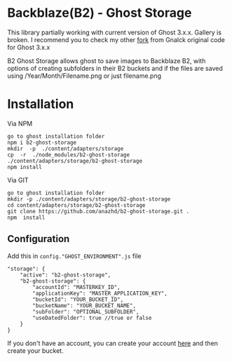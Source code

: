 #  Backblaze(B2) - Ghost Storage 

This library partially working with current version of Ghost 3.x.x. Gallery is broken. 
I recommend you to check my other [fork](https://github.com/anazhd/ghost-storage-b2) from Gnalck original code for Ghost 3.x.x 

B2 Ghost Storage allows ghost to save images to Backblaze B2, with options of creating subfolders in their B2 buckets and if the files are saved using /Year/Month/Filename.png or just filename.png


# Installation

Via NPM
```
go to ghost installation folder
npm i b2-ghost-storage
mkdir  -p  ./content/adapters/storage
cp  -r  ./node_modules/b2-ghost-storage  ./content/adapters/storage/b2-ghost-storage
npm install
```

Via GIT
```
go to ghost installation folder
mkdir -p ./content/adapters/storage/b2-ghost-storage
cd content/adapters/storage/b2-ghost-storage
git clone https://github.com/anazhd/b2-ghost-storage.git .
npm  install

```

## Configuration

Add this in `config."GHOST_ENVIRONMENT".js` file

```
"storage": {
	"active": "b2-ghost-storage",
	"b2-ghost-storage": {
		"accountId": "MASTERKEY_ID",
		"applicationKey": "MASTER_APPLICATION_KEY",
		"bucketId": "YOUR_BUCKET_ID",
		"bucketName": "YOUR_BUCKET_NAME",
		"subFolder": "OPTIONAL_SUBFOLDER",
		"useDatedFolder": true //true or false
	}
}
```

If you don't have an account, you can create your account [here](https://www.backblaze.com) and then create your bucket.
